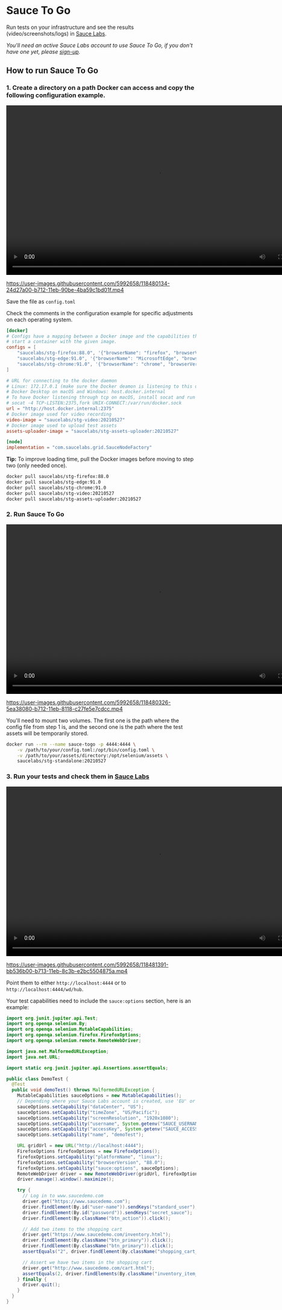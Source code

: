 # Sauce To Go

Run tests on your infrastructure and see the results (video/screenshots/logs) in [Sauce Labs](https://saucelabs.com/).

_You'll need an active Sauce Labs account to use Sauce To Go, if you don't have one yet, please
[sign-up](https://saucelabs.com/sign-up)._

## How to run Sauce To Go

### 1. Create a directory on a path Docker can access and copy the following configuration example. 

<video width="800"  height="450" controls>
  <source src="https://user-images.githubusercontent.com/5992658/118480134-24d27a00-b712-11eb-90be-4ba59c1bd01f.mp4" type="video/mp4">
  Your browser does not support the video tag.
</video> 

https://user-images.githubusercontent.com/5992658/118480134-24d27a00-b712-11eb-90be-4ba59c1bd01f.mp4



Save the file as `config.toml`

Check the comments in the configuration example for specific adjustments on each operating system.

```toml
[docker]
# Configs have a mapping between a Docker image and the capabilities that need to be matched to
# start a container with the given image.
configs = [
    "saucelabs/stg-firefox:88.0", '{"browserName": "firefox", "browserVersion": "88.0", "platformName": "linux"}',
    "saucelabs/stg-edge:91.0", '{"browserName": "MicrosoftEdge", "browserVersion": "91.0", "platformName": "linux"}',
    "saucelabs/stg-chrome:91.0", '{"browserName": "chrome", "browserVersion": "91.0", "platformName": "linux"}'
]

# URL for connecting to the docker daemon
# Linux: 172.17.0.1 (make sure the Docker deamon is listening to this url first) 
# Docker Desktop on macOS and Windows: host.docker.internal
# To have Docker listening through tcp on macOS, install socat and run the following command
# socat -4 TCP-LISTEN:2375,fork UNIX-CONNECT:/var/run/docker.sock
url = "http://host.docker.internal:2375"
# Docker image used for video recording
video-image = "saucelabs/stg-video:20210527"
# Docker image used to upload test assets
assets-uploader-image = "saucelabs/stg-assets-uploader:20210527"

[node]
implementation = "com.saucelabs.grid.SauceNodeFactory"
```

**Tip:** To improve loading time, pull the Docker images before moving to step two 
(only needed once).

```sh
docker pull saucelabs/stg-firefox:88.0
docker pull saucelabs/stg-edge:91.0
docker pull saucelabs/stg-chrome:91.0
docker pull saucelabs/stg-video:20210527
docker pull saucelabs/stg-assets-uploader:20210527
```

### 2. Run Sauce To Go

<video width="800"  height="450" controls>
  <source src="https://user-images.githubusercontent.com/5992658/118480326-5ea38080-b712-11eb-8118-c27fe5e7cdcc.mp4" type="video/mp4">
  Your browser does not support the video tag.
</video> 

https://user-images.githubusercontent.com/5992658/118480326-5ea38080-b712-11eb-8118-c27fe5e7cdcc.mp4



You'll need to mount two volumes. The first one is the path where the config file from
step 1 is, and the second one is the path where the test assets will be temporarily stored. 

```sh
docker run --rm --name sauce-togo -p 4444:4444 \
    -v /path/to/your/config.toml:/opt/bin/config.toml \
    -v /path/to/your/assets/directory:/opt/selenium/assets \
    saucelabs/stg-standalone:20210527
```

### 3. Run your tests and check them in [Sauce Labs](https://app.saucelabs.com/)

<video width="800"  height="450" controls>
  <source src="https://user-images.githubusercontent.com/5992658/118481391-bb536b00-b713-11eb-8c3b-e2bc5504875a.mp4" type="video/mp4">
  Your browser does not support the video tag.
</video> 

https://user-images.githubusercontent.com/5992658/118481391-bb536b00-b713-11eb-8c3b-e2bc5504875a.mp4


Point them to either `http://localhost:4444` or to `http://localhost:4444/wd/hub`.

Your test capabilities need to include the `sauce:options` section, here is an example: 

```java
import org.junit.jupiter.api.Test;
import org.openqa.selenium.By;
import org.openqa.selenium.MutableCapabilities;
import org.openqa.selenium.firefox.FirefoxOptions;
import org.openqa.selenium.remote.RemoteWebDriver;

import java.net.MalformedURLException;
import java.net.URL;

import static org.junit.jupiter.api.Assertions.assertEquals;

public class DemoTest {
  @Test
  public void demoTest() throws MalformedURLException {
    MutableCapabilities sauceOptions = new MutableCapabilities();
    // Depending where your Sauce Labs account is created, use 'EU' or 'US'
    sauceOptions.setCapability("dataCenter", "US");
    sauceOptions.setCapability("timeZone", "US/Pacific");
    sauceOptions.setCapability("screenResolution", "1920x1080");
    sauceOptions.setCapability("username", System.getenv("SAUCE_USERNAME"));
    sauceOptions.setCapability("accessKey", System.getenv("SAUCE_ACCESS_KEY"));
    sauceOptions.setCapability("name", "demoTest");

    URL gridUrl = new URL("http://localhost:4444");
    FirefoxOptions firefoxOptions = new FirefoxOptions();
    firefoxOptions.setCapability("platformName", "linux");
    firefoxOptions.setCapability("browserVersion", "88.0");
    firefoxOptions.setCapability("sauce:options", sauceOptions);
    RemoteWebDriver driver = new RemoteWebDriver(gridUrl, firefoxOptions);
    driver.manage().window().maximize();

    try {
      // Log in to www.saucedemo.com
      driver.get("https://www.saucedemo.com");
      driver.findElement(By.id("user-name")).sendKeys("standard_user");
      driver.findElement(By.id("password")).sendKeys("secret_sauce");
      driver.findElement(By.className("btn_action")).click();

      // Add two items to the shopping cart
      driver.get("https://www.saucedemo.com/inventory.html");
      driver.findElement(By.className("btn_primary")).click();
      driver.findElement(By.className("btn_primary")).click();
      assertEquals("2", driver.findElement(By.className("shopping_cart_badge")).getText());

      // Assert we have two items in the shopping cart
      driver.get("http://www.saucedemo.com/cart.html");
      assertEquals(2, driver.findElements(By.className("inventory_item_name")).size());
    } finally {
      driver.quit();
    }
  }
}
```

